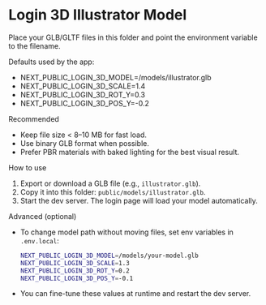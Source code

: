# Login 3D Illustrator Model

Place your GLB/GLTF files in this folder and point the environment variable to the filename.

Defaults used by the app:
- NEXT_PUBLIC_LOGIN_3D_MODEL=/models/illustrator.glb
- NEXT_PUBLIC_LOGIN_3D_SCALE=1.4
- NEXT_PUBLIC_LOGIN_3D_ROT_Y=0.3
- NEXT_PUBLIC_LOGIN_3D_POS_Y=-0.2

Recommended
- Keep file size < 8–10 MB for fast load.
- Use binary GLB format when possible.
- Prefer PBR materials with baked lighting for the best visual result.

How to use
1. Export or download a GLB file (e.g., `illustrator.glb`).
2. Copy it into this folder: `public/models/illustrator.glb`.
3. Start the dev server. The login page will load your model automatically.

Advanced (optional)
- To change model path without moving files, set env variables in `.env.local`:
  ```bash
  NEXT_PUBLIC_LOGIN_3D_MODEL=/models/your-model.glb
  NEXT_PUBLIC_LOGIN_3D_SCALE=1.3
  NEXT_PUBLIC_LOGIN_3D_ROT_Y=0.2
  NEXT_PUBLIC_LOGIN_3D_POS_Y=-0.1
  ```
- You can fine-tune these values at runtime and restart the dev server.
